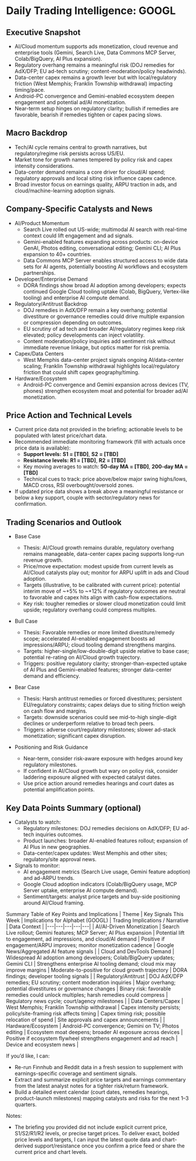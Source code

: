 # Daily Trading Intelligence: GOOGL

## Executive Snapshot
- AI/Cloud momentum supports ads monetization, cloud revenue and enterprise tools (Gemini, Search Live, Data Commons MCP Server, Colab/BigQuery, AI Plus expansion).
- Regulatory overhang remains a meaningful risk (DOJ remedies for AdX/DFP; EU ad-tech scrutiny; content-moderation/policy headwinds).
- Data-center capex remains a growth lever but with local/regulatory friction (West Memphis; Franklin Township withdrawal) impacting timing/pace.
- Android-PC convergence and Gemini-enabled ecosystem deepen engagement and potential ad/AI monetization.
- Near-term setup hinges on regulatory clarity; bullish if remedies are favorable, bearish if remedies tighten or capex pacing slows.

## Macro Backdrop
- Tech/AI cycle remains central to growth narratives, but regulatory/regime risk persists across US/EU.
- Market tone for growth names tempered by policy risk and capex intensity considerations.
- Data-center demand remains a core driver for cloud/AI spend; regulatory approvals and local siting risk influence capex cadence.
- Broad investor focus on earnings quality, ARPU traction in ads, and cloud/machine-learning adoption signals.

## Company-Specific Catalysts and News
- AI/Product Momentum
  - Search Live rolled out US-wide; multimodal AI search with real-time context could lift engagement and ad signals.
  - Gemini-enabled features expanding across products: on-device GenAI, Photos editing, conversational editing; Gemini CLI; AI Plus expansion to 40+ countries.
  - Data Commons MCP Server enables structured access to wide data sets for AI agents, potentially boosting AI workflows and ecosystem partnerships.
- Developer/Enterprise Demand
  - DORA findings show broad AI adoption among developers; expects continued Google Cloud tooling uptake (Colab, BigQuery, Vertex-like tooling) and enterprise AI compute demand.
- Regulatory/Antitrust Backdrop
  - DOJ remedies in AdX/DFP remain a key overhang; potential divestiture or governance remedies could drive multiple expansion or compression depending on outcomes.
  - EU scrutiny of ad tech and broader AI/regulatory regimes keep risk elevated; policy developments can inject volatility.
  - Content moderation/policy inquiries add sentiment risk without immediate revenue linkage, but optics matter for risk premia.
- Capex/Data Centers
  - West Memphis data-center project signals ongoing AI/data-center scaling; Franklin Township withdrawal highlights local/regulatory friction that could shift capex geography/timing.
- Hardware/Ecosystem
  - Android-PC convergence and Gemini expansion across devices (TV, phones) strengthen ecosystem moat and potential for broader ad/AI monetization.

## Price Action and Technical Levels
- Current price data not provided in the briefing; actionable levels to be populated with latest price/chart data.
- Recommended immediate monitoring framework (fill with actuals once price data is available):
  - **Support levels:** **S1 = [TBD]**, **S2 = [TBD]**
  - **Resistance levels:** **R1 = [TBD]**, **R2 = [TBD]**
  - Key moving averages to watch: **50-day MA = [TBD]**, **200-day MA = [TBD]**
  - Technical cues to track: price above/below major swing highs/lows, MACD cross, RSI overbought/oversold zones.
- If updated price data shows a break above a meaningful resistance or below a key support, couple with sector/regulatory news for confirmation.

## Trading Scenarios and Outlook

- Base Case
  - Thesis: AI/Cloud growth remains durable, regulatory overhang remains manageable, data-center capex pacing supports long-run revenue growth.
  - Price/move expectation: modest upside from current levels as AI/Cloud catalysts play out; monitor for ARPU uplift in ads and Cloud adoption.
  - Targets (illustrative, to be calibrated with current price): potential interim move of ~+5% to ~+12% if regulatory outcomes are neutral to favorable and capex hits align with cash-flow expectations.
  - Key risk: tougher remedies or slower cloud monetization could limit upside; regulatory overhang could compress multiples.

- Bull Case
  - Thesis: Favorable remedies or more limited divestiture/remedy scope; accelerated AI-enabled engagement boosts ad impressions/ARPU; cloud tooling demand strengthens margins.
  - Targets: higher-single/low-double-digit upside relative to base case; potential re-rating on AI/Cloud growth trajectory.
  - Triggers: positive regulatory clarity; stronger-than-expected uptake of AI Plus and Gemini-enabled features; stronger data-center demand and efficiency.

- Bear Case
  - Thesis: Harsh antitrust remedies or forced divestitures; persistent EU/regulatory constraints; capex delays due to siting friction weigh on cash flow and margins.
  - Targets: downside scenarios could see mid-to-high single-digit declines or underperform relative to broad tech peers.
  - Triggers: adverse court/regulatory milestones; slower ad-stack monetization; significant capex disruption.

- Positioning and Risk Guidance
  - Near-term, consider risk-aware exposure with hedges around key regulatory milestones.
  - If confident in AI/Cloud growth but wary on policy risk, consider laddering exposure aligned with expected catalyst dates.
  - Use price action around remedies hearings and court dates as potential amplification points.

## Key Data Points Summary (optional)
- Catalysts to watch:
  - Regulatory milestones: DOJ remedies decisions on AdX/DFP; EU ad-tech inquiries outcomes.
  - Product launches: broader AI-enabled features rollout; expansion of AI Plus in new geographies.
  - Data-center/capex updates: West Memphis and other sites; regulatory/site approval news.
- Signals to monitor:
  - AI engagement metrics (Search Live usage, Gemini feature adoption) and ad-ARPU trends.
  - Google Cloud adoption indicators (Colab/BigQuery usage, MCP Server uptake, enterprise AI compute demand).
  - Sentiment/targets: analyst price targets and buy-side positioning around AI/Cloud framing.

Summary Table of Key Points and Implications
| Theme | Key Signals This Week | Implications for Alphabet (GOOGL) | Trading Implications / Narrative | Data Context |
|---|---|---|---|---|
| AI/AI-Driven Monetization | Search Live rollout; Gemini features; MCP Server; AI Plus expansion | Potential lift to engagement, ad impressions, and cloud/AI demand | Positive if engagement/ARPU improves; monitor monetization cadence | Google News/Aggregated AI feature signals |
| Cloud and DevTools Demand | Widespread AI adoption among developers; Colab/BigQuery updates; Gemini CLI | Strengthens enterprise AI tooling demand; cloud mix may improve margins | Moderate-to-positive for cloud growth trajectory | DORA findings; developer tooling signals |
| Regulatory/Antitrust | DOJ AdX/DFP remedies; EU scrutiny; content moderation inquiries | Major overhang; potential divestitures or governance changes | Binary risk: favorable remedies could unlock multiples; harsh remedies could compress | Regulatory news cycle; court/agency milestones |
| Data Centers/Capex | West Memphis; Franklin Township withdrawal | Capex intensity persists; policy/site-framing risk affects timing | Capex timing risk; possible relocation of spend | Site approvals and capex announcements |
| Hardware/Ecosystem | Android-PC convergence; Gemini on TV; Photos editing | Ecosystem moat deepens; broader AI exposure across devices | Positive if ecosystem flywheel strengthens engagement and ad reach | Device and ecosystem news |

If you’d like, I can:
- Re-run Finnhub and Reddit data in a fresh session to supplement with earnings-specific coverage and sentiment signals.
- Extract and summarize explicit price targets and earnings commentary from the latest analyst notes for a tighter risk/return framework.
- Build a detailed event calendar (court dates, remedies hearings, product-launch milestones) mapping catalysts and risks for the next 1–3 quarters.

Notes:
- The briefing you provided did not include explicit current price, S1/S2/R1/R2 levels, or precise target prices. To deliver exact, bolded price levels and targets, I can input the latest quote data and chart-derived support/resistance once you confirm a price feed or share the current price and chart levels.